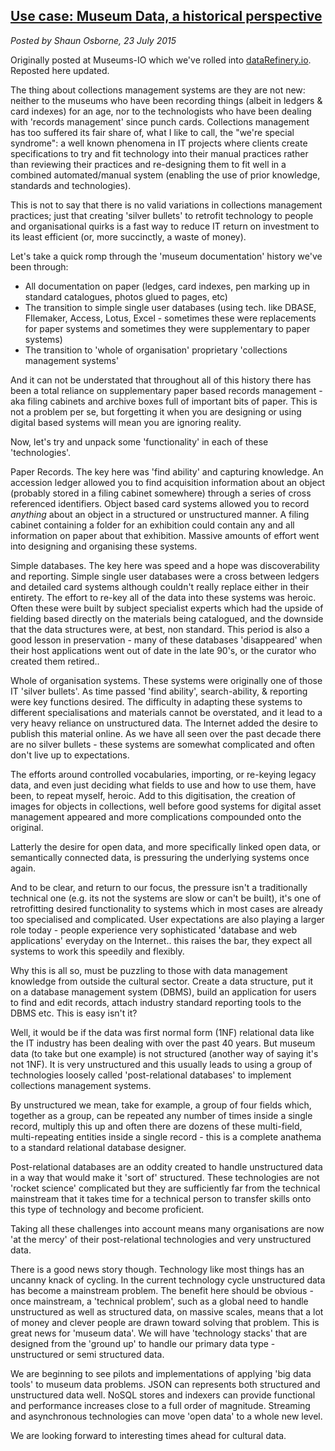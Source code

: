 ## [Use case: Museum Data, a historical perspective](/blog/2015-07-23/)
*Posted by Shaun Osborne, 23 July 2015*

Originally posted at Museums-IO which we've rolled into [dataRefinery.io](http://www.datarefinery.io). Reposted here updated.

The thing about collections management systems are they are not new: neither to the museums who have been recording things (albeit in ledgers & card indexes) for an age, nor to the technologists who have been dealing with 'records management' since punch cards.
Collections management has too suffered its fair share of, what I like to call, the "we're special syndrome": a well known phenomena in IT projects where clients create specifications to try and fit technology into their manual practices rather than reviewing their practices and re-designing them to fit well in a combined automated/manual system (enabling the use of prior knowledge, standards and technologies).

This is not to say that there is no valid variations in collections management practices; just that creating 'silver bullets' to retrofit technology to people and organisational quirks is a fast way to reduce IT return on investment to its least efficient (or, more succinctly, a waste of money).

Let's take a quick romp through the 'museum documentation' history we've been through:

* All documentation on paper (ledges, card indexes, pen marking up in standard catalogues, photos glued to pages, etc)
* The transition to simple single user databases (using tech. like DBASE, FIlemaker, Access, Lotus, Excel - sometimes these were replacements for paper systems and sometimes they were supplementary to paper systems)
* The transition to 'whole of organisation' proprietary 'collections management systems'

And it can not be understated that throughout all of this history there has been a total reliance on supplementary paper based records management - aka filing cabinets and archive boxes full of important bits of paper. This is not a problem per se, but forgetting it when you are designing or using digital based systems will mean you are ignoring reality.

Now, let's try and unpack some 'functionality' in each of these 'technologies'.

Paper Records. The key here was 'find ability' and capturing knowledge. An accession ledger allowed you to find acquisition information about an object (probably stored in a filing cabinet somewhere) through a series of cross referenced identifiers. Object based card systems allowed you to record *anything* about an object in a structured or unstructured manner. A filing cabinet containing a folder for an exhibition could contain any and all information on paper about that exhibition. Massive amounts of effort went into designing and organising these systems.

Simple databases. The key here was speed and a hope was discoverability and reporting. Simple single user databases were a cross between ledgers and detailed card systems although couldn't really replace either in their entirety. The effort to re-key all of the data into these systems was heroic. Often these were built by subject specialist experts which had the upside of fielding based directly on the materials being catalogued, and the downside that the data structures were, at best, non standard. This period is also a good lesson in preservation - many of these databases 'disappeared' when their host applications went out of date in the late 90's, or the curator who created them retired..

Whole of organisation systems. These systems were originally one of those IT 'silver bullets'. As time passed 'find ability', search-ability, & reporting were key functions desired. The difficulty in adapting these systems to different specialisations and materials cannot be overstated, and it lead to a very heavy reliance on unstructured data. The Internet added the desire to publish this material online. As we have all seen over the past decade there are no silver bullets - these systems are somewhat complicated and often don't live up to expectations.

The efforts around controlled vocabularies, importing, or re-keying legacy data, and even just deciding what fields to use and how to use them, have been, to repeat myself, heroic.
Add to this digitisation, the creation of images for objects in collections, well before good systems for digital asset management appeared and more complications compounded onto the original.

Latterly the desire for open data, and more specifically linked open data, or semantically connected data, is pressuring the underlying systems once again.

And to be clear, and return to our focus, the pressure isn't a traditionally technical one (e.g. its not the systems are slow or can't be built), it's one of retrofitting desired functionality to systems which in most cases are already too specialised and complicated. User expectations are also playing a larger role today - people experience very sophisticated 'database and web applications' everyday on the Internet.. this raises the bar, they expect all systems to work this speedily and flexibly.

Why this is all so, must be puzzling to those with data management knowledge from outside the cultural sector. Create a data structure, put it on a database management system (DBMS), build an application for users to find and edit records, attach industry standard reporting tools to the DBMS etc.
This is easy isn't it?

Well, it would be if the data was first normal form (1NF) relational data like the IT industry has been dealing with over the past 40 years.
But museum data (to take but one example) is not structured (another way of saying it's not 1NF). It is very unstructured and this usually leads to using a group of technologies loosely called 'post-relational databases' to implement collections management systems.

By unstructured we mean, take for example, a group of four fields which, together as a group, can be repeated any number of times inside a single record, multiply this up and often there are dozens of these multi-field, multi-repeating entities inside a single record - this is a complete anathema to a standard relational database designer.

Post-relational databases are an oddity created to handle unstructured data in a way that would make it 'sort of' structured. These technologies are not 'rocket science' complicated but they are sufficiently far from the technical mainstream that it takes time for a technical person to transfer skills onto this type of technology and become proficient.

Taking all these challenges into account means many organisations are now 'at the mercy' of their post-relational technologies and very unstructured data.

There is a good news story though. Technology like most things has an uncanny knack of cycling. In the current technology cycle unstructured data has become a mainstream problem. The benefit here should be obvious - once mainstream, a 'technical problem', such as a global need to handle unstructured as well as structured data, on massive scales, means that a lot of money and clever people are drawn toward solving that problem. This is great news for 'museum data'. We will have 'technology stacks' that are designed from the 'ground up' to handle our primary data type - unstructured or semi structured data.

We are beginning to see pilots and implementations of applying 'big data tools' to museum data problems. JSON can represents both structured and unstructured data well. NoSQL stores and indexers can provide functional and performance increases close to a full order of magnitude. Streaming and asynchronous technologies can move 'open data' to a whole new level.

We are looking forward to interesting times ahead for cultural data.
